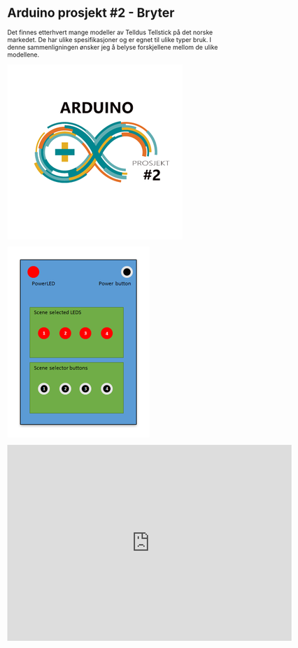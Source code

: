 <!--
author: Øyvind Malin
date: 2015-12-09 12:12:12
image: arduinoprosjekt2.png
tags: arduino,elektronikk,programmering
status: published
-->

Arduino prosjekt #2 - Bryter
============================
<!-- StartExcerpt -->

Det finnes etterhvert mange modeller av Telldus Tellstick på det norske markedet. De har ulike spesifikasjoner og er egnet til ulike typer bruk. I denne sammenligningen ønsker jeg å belyse forskjellene mellom de ulike modellene.

<!-- EndExcerpt -->
<div class="roundcontainer">
  <div class="round">
    <img src="/img/blog/arduinoprosjekt2.png">
  </div>
</div>


![alt text](/pictures/makrokonsept.png "")

<iframe frameborder='0' height='448' marginheight='0' marginwidth='0' scrolling='no' src='https://123d.circuits.io/circuits/1336610-pushbuttonandledon/embed#breadboard' width='650'></iframe>
